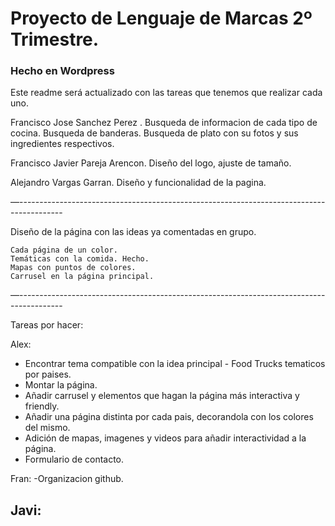 # Proyecto de Lenguaje de Marcas 2º Trimestre.
### Hecho en Wordpress

Este readme será actualizado con las tareas que tenemos que realizar cada uno.

Francisco Jose Sanchez Perez .
Busqueda de informacion de cada tipo de cocina.
Busqueda de banderas.
Busqueda de plato con su fotos y sus ingredientes respectivos.

Francisco Javier Pareja Arencon.
Diseño del logo, ajuste de tamaño.


Alejandro Vargas Garran.
Diseño y funcionalidad de la pagina.

—-----------------------------------------------------------------------------------------

Diseño de la página con las ideas ya comentadas en grupo.
	
	Cada página de un color.
	Temáticas con la comida. Hecho.
	Mapas con puntos de colores.
	Carrusel en la página principal.

—-----------------------------------------------------------------------------------------


Tareas por hacer: 

Alex: 
- Encontrar tema compatible con la idea principal - Food Trucks tematicos por paises.
- Montar la página.
- Añadir carrusel y elementos que hagan la página más interactiva y friendly.
- Añadir una página distinta por cada pais, decorandola con los colores del mismo.
- Adición de mapas, imagenes y videos para añadir interactividad a la página.
- Formulario de contacto.

Fran: 
-Organizacion github.

Javi: 
-
